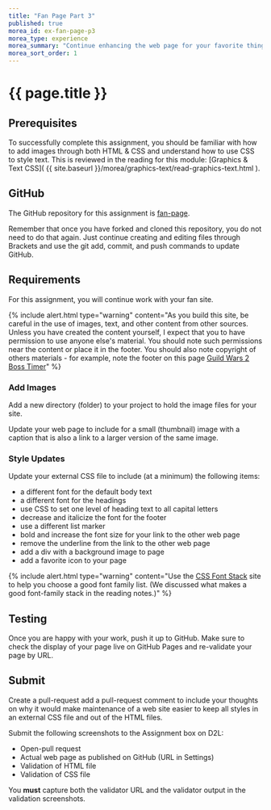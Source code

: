 ```yaml
---
title: "Fan Page Part 3"
published: true
morea_id: ex-fan-page-p3
morea_type: experience
morea_summary: "Continue enhancing the web page for your favorite thing."
morea_sort_order: 1
---
```


# {{ page.title }}

## Prerequisites
To successfully complete this assignment, you should be familiar with how to add images through both HTML & CSS and understand how to use CSS to style text.  This is reviewed in the reading for this module:  [Graphics & Text CSS]( {{ site.baseurl }}/morea/graphics-text/read-graphics-text.html ).


## GitHub
The GitHub repository for this assignment is [fan-page](https://github.com/htc-ccis1301/fan-page).

Remember that once you have forked and cloned this repository, you do not need to do that again.  Just continue creating and editing files through Brackets and use the git add, commit, and push commands to update GitHub.


## Requirements
For this assignment, you will continue work with your fan site.  

{% include alert.html type="warning" content="As you build this site, be careful in the use of images, text, and other content from other sources. Unless you have created the content yourself, I expect that you to have permission to use anyone else's material. You should note such permissions near the content or place it in the footer. You should also note copyright of others materials - for example, note the footer on this page [Guild Wars 2 Boss Timer](http://guildwarstemple.com/dragontimer/)"
%}


### Add Images
Add a new directory (folder) to your project to hold the image files for your site.

Update your web page to include for a small (thumbnail) image with a caption that is also a link to a larger version of the same image.

### Style Updates
Update your external CSS file to include (at a minimum) the following items:

- a different font for the default body text
- a different font for the headings
- use CSS to set one level of heading text to all capital letters
- decrease and italicize the font for the footer
- use a different list marker
- bold and increase the font size for your link to the other web page
- remove the underline from the link to the other web page
- add a div with a background image to page
- add a favorite icon to your page

{% include alert.html type="warning" content="Use the [CSS Font Stack](http://www.cssfontstack.com/) site to help you choose a good font family list. (We discussed what makes a good font-family stack in the reading notes.)" %}


## Testing
Once you are happy with your work, push it up to GitHub.  Make sure to check the display of your page live on GitHub Pages and re-validate your page by URL.

## Submit
Create a pull-request add a pull-request comment to include your thoughts on why it would make maintenance of a web site easier to keep all styles in an external CSS file and out of the HTML files.

Submit the following screenshots to the Assignment box on D2L:

- Open-pull request
- Actual web page as published on GitHub (URL in Settings)
- Validation of HTML file
- Validation of CSS file

You __must__ capture both the validator URL and the validator output in the validation screenshots.
